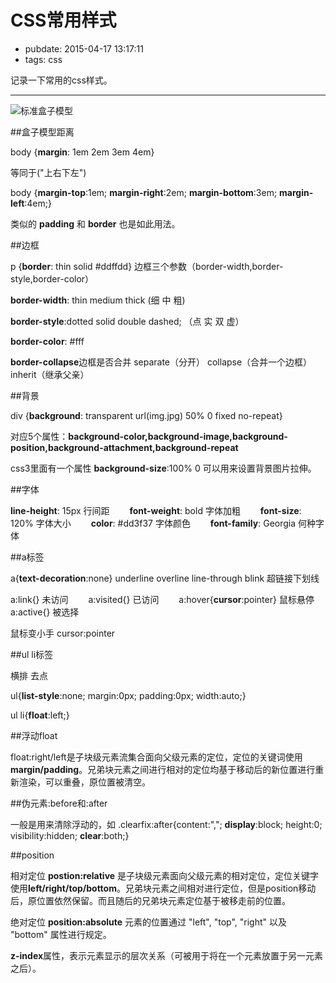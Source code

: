 # CSS常用样式

- pubdate: 2015-04-17 13:17:11
- tags: css

记录一下常用的css样式。

-------------------------------

![标准盒子模型](http://i1153.photobucket.com/albums/p501/dmxiaoshen/hexo/hzmx_zpsdkg1ltlb.jpg)  

##盒子模型距离

body {**margin**: 1em 2em 3em 4em}  

等同于("上右下左")  

body {**margin-top**:1em; **margin-right**:2em; **margin-bottom**:3em; **margin-left**:4em;}

类似的  **padding** 和 **border** 也是如此用法。  

##边框

p {**border**: thin solid #ddffdd} 边框三个参数（border-width,border-style,border-color）

**border-width**: thin medium thick  (细 中 粗)

**border-style**:dotted solid double dashed; （点 实 双 虚）

**border-color**: #fff

**border-collapse**边框是否合并 separate（分开） collapse（合并一个边框） inherit（继承父亲）

##背景

div {**background**: transparent url(img.jpg) 50% 0 fixed no-repeat}

对应5个属性：**background-color,background-image,background-position,background-attachment,background-repeat**  

css3里面有一个属性 **background-size**:100% 0 可以用来设置背景图片拉伸。

##字体

**line-height**: 15px  行间距　　
**font-weight**: bold 字体加粗　　
**font-size**: 120% 字体大小　　
**color**: #dd3f37 字体颜色　　
**font-family**: Georgia 何种字体 

##a标签  

a{**text-decoration**:none}  underline  overline  line-through blink  超链接下划线

a:link{} 未访问　　
a:visited{} 已访问　　
a:hover{**cursor**:pointer} 鼠标悬停　　
a:active{} 被选择　　

鼠标变小手 cursor:pointer

##ul li标签

横排 去点 

ul{**list-style**:none; margin:0px; padding:0px; width:auto;}

ul li{**float**:left;}

##浮动float

float:right/left是子块级元素流集合面向父级元素的定位，定位的关键词使用**margin/padding**。兄弟块元素之间进行相对的定位均基于移动后的新位置进行重新渲染，可以重叠，原位置被清空。

##伪元素:before和:after

一般是用来清除浮动的，如 .clearfix:after{content:","; **display**:block; height:0; visibility:hidden; **clear**:both;}

##position

相对定位 **postion:relative** 是子块级元素面向父级元素的相对定位，定位关键字使用**left/right/top/bottom**。兄弟块元素之间相对进行定位，但是position移动后，原位置依然保留。而且随后的兄弟块元素定位基于被移走前的位置。

绝对定位 **position:absolute** 元素的位置通过 "left", "top", "right" 以及 "bottom" 属性进行规定。

**z-index**属性，表示元素显示的层次关系（可被用于将在一个元素放置于另一元素之后）。